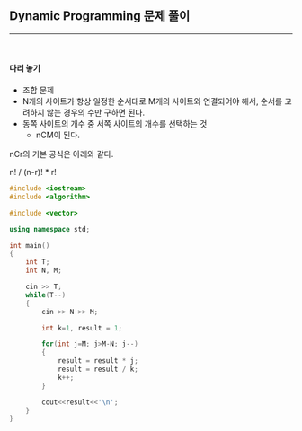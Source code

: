 ## Dynamic Programming 문제 풀이

***

<br> 

#### 다리 놓기

- 조합 문제
- N개의 사이트가 항상 일정한 순서대로 M개의 사이트와 연결되어야 해서, 순서를 고려하지 않는 경우의 수만 구하면 된다.
- 동쪽 사이트의 개수 중 서쪽 사이트의 개수를 선택하는 것
  - nCM이 된다.

nCr의 기본 공식은 아래와 같다.

n! / (n-r)! * r!



```c++
#include <iostream>
#include <algorithm>

#include <vector>

using namespace std;

int main()
{
    int T;
    int N, M;

    cin >> T;
    while(T--)
    {
        cin >> N >> M;

        int k=1, result = 1;

        for(int j=M; j>M-N; j--)
        {
            result = result * j;
            result = result / k;
            k++;
        }

        cout<<result<<'\n';
    }
}
```





